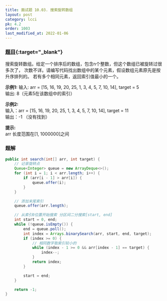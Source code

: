 ```yaml
---
title: 面试题 10.03. 搜索旋转数组
layout: post
category: lcci
pk: 4.2
order: 1003
last_modified_at: 2022-01-06
---
```


### [题目](https://leetcode-cn.com/search-rotate-array-lcci/){:target="_blank"}

搜索旋转数组。给定一个排序后的数组，包含n个整数，但这个数组已被旋转过很多次了，
次数不详。请编写代码找出数组中的某个元素，假设数组元素原先是按升序排列的。
若有多个相同元素，返回索引值最小的一个。

**示例1:**
输入: arr = [15, 16, 19, 20, 25, 1, 3, 4, 5, 7, 10, 14], target = 5  
输出: 8（元素5在该数组中的索引）

**示例2:**  
输入：arr = [15, 16, 19, 20, 25, 1, 3, 4, 5, 7, 10, 14], target = 11  
输出：-1 （没有找到）

**提示:**  
arr 长度范围在[1, 1000000]之间

### 题解

```java
public int search(int[] arr, int target) {
    // 记录旋转点
    Queue<Integer> queue = new ArrayDeque<>();
    for (int i = 1; i < arr.length; i++) {
        if (arr[i - 1] > arr[i]) {
            queue.offer(i);
        }
    }

    // 添加末尾索引
    queue.offer(arr.length);

    // 从索引0位置开始搜索 分区间二分搜索[start, end]
    int start = 0, end;
    while (!queue.isEmpty()) {
        end = queue.poll();
        int index = Arrays.binarySearch(arr, start, end, target);
        if (index >= 0) {
            // 相同数字取索引较小的
            while (index - 1 >= 0 && arr[index - 1] == target) {
                index--;
            }
            return index;
        }

        start = end;
    }

    return -1;
}
```